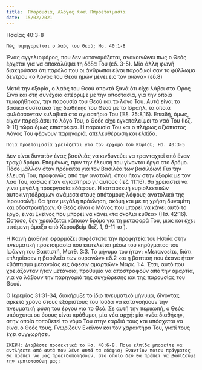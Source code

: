 ```yaml
---
title:  Ππαρουσια, Λλογος Κκαι Ππροετοιμασια
date:  15/02/2021
---
```


Ησαΐας 40:3-8

`Πώς παρηγορείται ο λαός του Θεού; Ησ. 40:1-8`

Ένας αγγελιοφόρος, που δεν κατονομάζεται, ανακοινώνει πως ο Θεός έρχεται για να αποκαλύψει τη δόξα Του (εδ. 3-5). Μία άλλη φωνή διακηρύσσει ότι παρόλο που οι άνθρωποι είναι παροδικοί σαν το φύλλωμα δέντρου «ο λόγος του Θεού ημών μένει εις τον αιώνα» (εδ.8)

Μετά την εξορία, ο λαός του Θεού αποκτά ξανά ότι είχε λάβει στο Όρος Σινά και στη συνέχεια απέρριψε με την αποστασία, για την οποία τιμωρήθηκαν, την παρουσία του Θεού και το λόγο Του. Αυτά είναι τα βασικά συστατικά της διαθήκης του Θεού με το Ισραήλ, τα οποία φυλάσσονταν ευλαβικά στο αγιαστήριο Του (Έξ. 25:8,16). Επειδή, όμως, είχαν παραβιάσει το λόγο Του, ο Θεός είχε εγκαταλείψει το ναό Του (Ιεζ. 9-11) τώρα όμως επιστρέφει. Η παρουσία Του και ο πλήρως αξιόπιστος Λόγος Του φέρνουν παρηγοριά, απελευθέρωση και ελπίδα.

`Ποια προετοιμασία χρειάζεται για τον ερχομό του Κυρίου; Ησ. 40:3-5`

Δεν είναι δυνατόν ένας βασιλιάς να κινδυνεύει να τρανταχτεί από έναν τραχύ δρόμο. Επομένως, πριν την έλευσή του γίνονται έργα στο δρόμο. Πόσο μάλλον όταν πρόκειται για τον Βασιλέα των βασιλέων! Για την έλευσή Του, προφανώς από την ανατολή, όπου ήταν στην εξορία με τον λαό Του, καθώς ήταν αγιαστήριο γι’ αυτούς (Ιεζ. 11:16), θα χρειαστεί να γίνει μεγάλη προεργασία εδάφους. Η κατασκευή κυριολεκτικών αυτοκινητόδρομων ανάμεσα στους απότομους λόφους ανατολικά της Ιερουσαλήμ θα ήταν μεγάλη πρόκληση, ακόμη και με τη χρήση δυναμίτη και οδοστρωτήρων. Ο Θεός είναι ο Μόνος που μπορεί να κάνει αυτό το έργο, είναι Εκείνος που μπορεί να κάνει «τα σκολιά ευθέα» (Ησ. 42:16). Ωστόσο, δεν χρειάζεται κάποιον δρόμο για τη μεταφορά Του, μιας και έχει ιπτάμενη άμαξα από Χερουβείμ (Ιεζ. 1, 9-11-ια’).

Η Καινή Διαθήκη εφαρμόζει σαφέστατα την προφητεία του Ησαΐα στην πνευματική προετοιμασία που επιτελείται μέσω του κηρύγματος του Ιωάννη του Βαπτιστή, Ματθ. 3:3. Το μήνυμα του ήταν: «Μετανοείτε, διότι επλησίασεν η βασιλεία των ουρανών» εδ.2 και η βάπτιση που έκανε ήταν «βάπτισμα μετανοίας εις άφεσιν αμαρτιών» Μαρκ. 1:4. Έτσι, αυτό που χρειάζονταν ήταν μετάνοια, προθυμία να αποστραφούν από την αμαρτία, για να λάβουν την παρηγοριά της συγχώρεσης και της παρουσίας του Θεού.

Ο Ιερεμίας 31:31-34, διακήρυξε το ίδιο πνευματικό μήνυμα, δίνοντας αρκετό χρόνο στους εξόριστους του Ιούδα να κατανοήσουν την πνευματική φύση του έργου για το Θεό. Σε αυτή την περικοπή, ο Θεός υπόσχεται σε όσους είναι πρόθυμοι, μία νέα αρχή: μία «νέα διαθήκη», στην οποία τοποθετεί το νόμο Του στην καρδιά τους και υπόσχεται να είναι ο Θεός τους. Γνωρίζουν Εκείνον και τον χαρακτήρα Του, γιατί τους έχει συγχωρήσει.

`ΣΚΕΨΗ: Διαβάστε προσεκτικά το Ησ. 40:6-8. Ποια ελπίδα μπορείτε να αντλήσετε από αυτά που λένε αυτά τα εδάφια; Εναντίον ποιου πράγματος θα πρέπει να μας προειδοποιήσουν, στο οποίο δεν θα πρέπει να βασίζουμε την εμπιστοσύνη μας;`